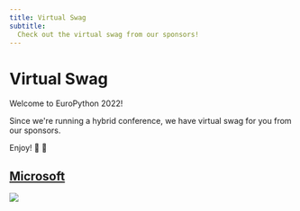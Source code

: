 ```yaml
---
title: Virtual Swag
subtitle:
  Check out the virtual swag from our sponsors!
---
```

# Virtual Swag #
Welcome to EuroPython 2022!

Since we're running a hybrid conference, we have virtual swag for you from our sponsors.

Enjoy! 🐍 💝

<h2 id ="Microsoft"><a href="https://azure.microsoft.com/free/python/" target="_blank">Microsoft</a></h2>
<a className="img" target="_blank" href="/swag/Microsoft_swag.pdf">
  <img src="/swag/Microsoft_swag.png"/>
</a>
